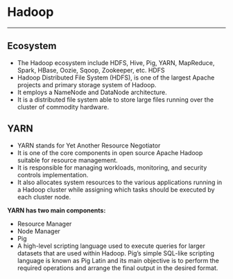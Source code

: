 # Hadoop
______

## Ecosystem
- The Hadoop ecosystem include HDFS, Hive, Pig, YARN, MapReduce, Spark, HBase, Oozie, Sqoop, Zookeeper, etc. 
HDFS
- Hadoop Distributed File System (HDFS), is one of the largest Apache projects and primary storage system of Hadoop. 
- It employs a NameNode and DataNode architecture. 
- It is a distributed file system able to store large files running over the cluster of commodity hardware.

## YARN
- YARN stands for Yet Another Resource Negotiator
- It is one of the core components in open source Apache Hadoop suitable for resource management. 
- It is responsible for managing workloads, monitoring, and security controls implementation. 
- It also allocates system resources to the various applications running in a Hadoop cluster while assigning which tasks should be executed by each cluster node. 

**YARN has two main components:**
  - Resource Manager
  - Node Manager
  - Pig
- A high-level scripting language used to execute queries for larger datasets that are used within Hadoop. Pig’s simple SQL-like scripting language is known as Pig Latin and its main objective is to perform the required operations and arrange the final output in the desired format.